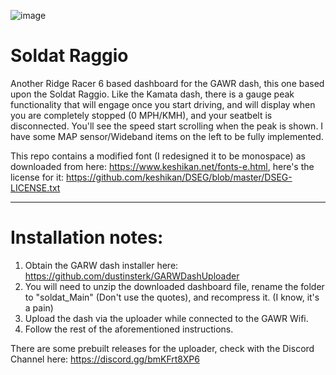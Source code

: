 ![image](https://github.com/user-attachments/assets/4d4a3d59-8d09-4e80-8092-86f95602b40c)
# Soldat Raggio
Another Ridge Racer 6 based dashboard for the GAWR dash, this one based upon the Soldat Raggio. Like the Kamata dash, there is a gauge peak functionality that will engage once you start driving, and will display when you are completely stopped (0 MPH/KMH), and your seatbelt is disconnected. You'll see the speed start scrolling when the peak is shown. I have some MAP sensor/Wideband items on the left to be fully implemented.

This repo contains a modified font (I redesigned it to be monospace) as downloaded from here: https://www.keshikan.net/fonts-e.html, here's the license for it: https://github.com/keshikan/DSEG/blob/master/DSEG-LICENSE.txt

---

# Installation notes:

1) Obtain the GARW dash installer here: https://github.com/dustinsterk/GARWDashUploader
2) You will need to unzip the downloaded dashboard file, rename the folder to "soldat_Main" (Don't use the quotes), and recompress it. (I know, it's a pain)
3) Upload the dash via the uploader while connected to the GAWR Wifi.
4) Follow the rest of the aforementioned instructions.

There are some prebuilt releases for the uploader, check with the Discord Channel here: https://discord.gg/bmKFrt8XP6
